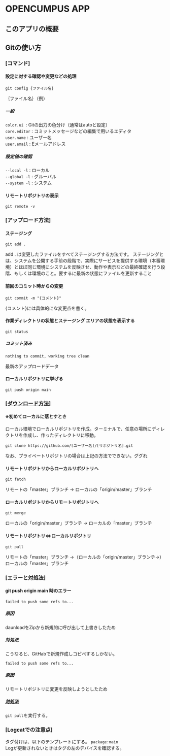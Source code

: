 # OPENCUMPUS APP

## このアプリの概要

## Gitの使い方 
### [コマンド]
#### 設定に対する確認や変更などの処理
```
git config {ファイル名}
```
｛ファイル名｝（例）  
##### 一般
```color.ui ```: Gitの出力の色分け（通常はautoと設定）  
```core.editor``` : コミットメッセージなどの編集で用いるエディタ  
```user.name``` : ユーザー名  
```user.email``` : Eメールアドレス 
##### 設定値の確認
```--local -l``` : ローカル  
```--global -l``` : グルーバル  
```--system -l``` : システム 
#### リモートリポジトリの表示
```
git remote -v
```
### [アップロード方法]
#### ステージング
```
git add .
```
add . は変更したファイルをすべてステージングする方法です。
ステージングとは、システムを公開する手前の段階で、実際にサービスを提供する環境（本番環境）とほぼ同じ環境にシステムを反映させ、動作や表示などの最終確認を行う段階、もしくは環境のこと。要するに最新の状態にファイルを更新すること
#### 前回のコミット時からの変更  
```
git commit -m "{コメント}"
```
{コメント}には具体的にな変更点を書く。
#### 作業ディレクトリの状態とステージング エリアの状態を表示する  
```
git status  
```
##### コミット済み
`nothing to commit, working tree clean` 

最新のアップロードデータ
#### ローカルリポジトリに挙げる  
```
git push origin main  
```
### [[ダウンロード方法](http://www.gougle.com)]

#### ※初めてローカルに落とすとき
ローカル環境でローカルリポジトリを作成。ターミナルで、任意の場所にディレクトリを作成し、作ったディレクトリに移動。
```
git clone https://github.com/[ユーザー名]/[リポジトリ名].git
```
なお、プライベートリポジトリの場合は上記の方法でできない。ググれ
#### リモートリポジトリからローカルリポジトリへ
```
git fetch
```
リモートの「master」ブランチ → ローカルの「origin/master」ブランチ
#### ローカルリポジトリからリモートリポジトリへ
```
git merge
```
ローカルの「origin/master」ブランチ → ローカルの「master」ブランチ
#### リモートリポジトリ⇔ローカルリポジトリ
```
git pull
```
リモートの「master」ブランチ →（ローカルの「origin/master」ブランチ→） ローカルの「master」ブランチ
### [エラーと対処法]

#### git push origin main 時のエラー
`failed to push some refs to...`
##### 原因
daunloadをZipから新規的に呼び出して上書きしたため
##### 対処法
こうなると、GitHabで新規作成しコピペするしかない。  

`failed to push some refs to...`
##### 原因
リモートリポジトリに変更を反映しようとしたため
##### [対処法](https://kinsta.com/jp/knowledgebase/error-failed-to-push-some-refs-to/)
`git pull`を実行する。
### [Logcatでの注意点]
タグ付けは、以下のテンプレートにする。
`package:main`  
Logが更新されないときはタグの左のデバイスを確認する。
